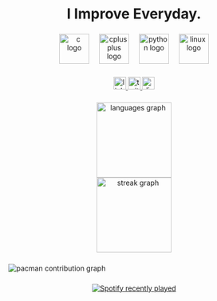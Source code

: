 <h1 align="center">I Improve Everyday.</h1>

###

<div align="center">
  <img src="https://skillicons.dev/icons?i=c" height="60" alt="c logo"  />
  <img width="12" />
  <img src="https://skillicons.dev/icons?i=cpp" height="60" alt="cplusplus logo"  />
  <img width="12" />
  <img src="https://skillicons.dev/icons?i=py" height="60" alt="python logo"  />
  <img width="12" />
  <img src="https://skillicons.dev/icons?i=linux" height="60" alt="linux logo"  />
</div>

###

<div align="center">
  <a href="https://www.linkedin.com/in/fuad-aliyev-3374b7333/" target="_blank">
    <img src="https://img.shields.io/static/v1?message=LinkedIn&logo=linkedin&label=&color=0077B5&logoColor=white&labelColor=&style=for-the-badge" height="25" alt="linkedin logo"  />
  </a>
  <a href="https://x.com/EndureEyes" target="_blank">
    <img src="https://img.shields.io/static/v1?message=Twitter&logo=twitter&label=&color=1DA1F2&logoColor=white&labelColor=&style=for-the-badge" height="25" alt="twitter logo"  />
  </a>
  <a href="https://discordapp.com/users/1224789627676786871" target="_blank">
    <img src="https://img.shields.io/static/v1?message=Discord&logo=discord&label=&color=7289DA&logoColor=white&labelColor=&style=for-the-badge" height="25" alt="discord logo"  />
  </a>
</div>

###

<div align="center">
  <img src="https://github-readme-stats.vercel.app/api/top-langs?username=basicacc&locale=en&hide_title=true&layout=compact&card_width=320&langs_count=6&theme=dark&hide_border=false&order=2" height="150" alt="languages graph" /> <br>
  <img src="https://streak-stats.demolab.com?user=basicacc&locale=en&mode=daily&theme=dark&hide_border=false&border_radius=5&order=3" height="150" alt="streak graph"  />
</div>

###

<picture>
  <source media="(prefers-color-scheme: dark)" srcset="https://raw.githubusercontent.com/basicacc/basicacc/output/pacman-contribution-graph-dark.svg">
  <source media="(prefers-color-scheme: light)" srcset="https://raw.githubusercontent.com/basicacc/basicacc/output/pacman-contribution-graph.svg">
  <img alt="pacman contribution graph" src="https://raw.githubusercontent.com/basicacc/basicacc/output/pacman-contribution-graph.svg">
</picture>

###

<div align="center">
  <a href="https://open.spotify.com/user/317dp5uldjep36ozzvl6i3ezsluu">
    <img src="https://spotify-recently-played-readme.vercel.app/api?user=317dp5uldjep36ozzvl6i3ezsluu&count=1&unique=false" alt="Spotify recently played"  />
  </a>
</div>

###
